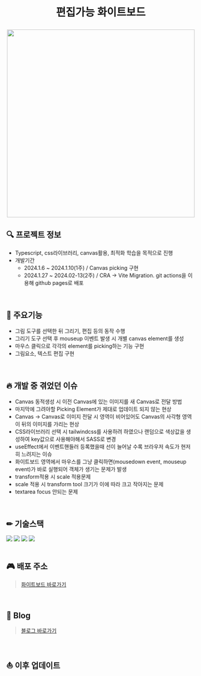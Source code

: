 # <p align="center">편집가능 화이트보드</p>

<p align="center"><img src="https://github.com/ohddang/whiteboard/assets/68732996/b35a2c86-a852-4f3a-89ba-3002d342ad3a" width="500" /></p>


## 🔍 프로젝트 정보
* Typescript, css라이브러리, canvas활용, 최적화 학습을 목적으로 진행  
* 개발기간
  * 2024.1.6 ~ 2024.1.10(1주) / Canvas picking 구현
  * 2024.1.27 ~ 2024.02-13(2주) / CRA -> Vite Migration. git actions을 이용해 github pages로 배포  
<br/>

## 📖 주요기능
* 그림 도구를 선택한 뒤 그리기, 편집 등의 동작 수행  
* 그리기 도구 선택 후 mouseup 이벤트 발생 시 개별 canvas element를 생성
* 마우스 클릭으로 각각의 element를 picking하는 기능 구현  
* 그림요소, 텍스트 편집 구현  
<br/>

## 🔥 개발 중 겪었던 이슈
* Canvas 동적생성 시 이전 Canvas에 있는 이미지를 새 Canvas로 전달 방법
* 마지막에 그려야할 Picking Element가 제대로 업데이트 되지 않는 현상
* Canvas -> Canvas로 이미지 전달 시 영역이 비어있어도 Canvas의 사각형 영역이 뒤의 이미지를 가리는 현상
* CSS라이브러리 선택 시 tailwindcss를 사용하려 하였으나 랜덤으로 색상값을 생성하여 key값으로 사용해야해서 SASS로 변경
* useEffect에서 이벤트핸들러 등록했을때 선이 늘어날 수록 브라우저 속도가 현저히 느려지는 이슈
* 화이트보드 영역에서 마우스를 그냥 클릭하면(mousedown event, mouseup event)가 바로 실행되어 객체가 생기는 문제가 발생  
* transform적용 시 scale 적용문제
* scale 적용 시 transform tool 크기가 이에 따라 크고 작아지는 문제
* textarea focus 안되는 문제

<br/>

## ✏ 기술스택
<img src="https://img.shields.io/badge/typescript-3178c6?style=for-the-badge&logo=typescript&logoColor=white"> <img src="https://img.shields.io/badge/sass-cc6699?style=for-the-badge&logo=sass&logoColor=white"> <img src="https://img.shields.io/badge/react-black?style=for-the-badge&logo=react&logoColor=61DAFB"> <img src="https://img.shields.io/badge/vite-7f42c1?style=for-the-badge&logo=vite&logoColor=F7DF1E">  
<br/>

## 🎮 배포 주소
> [화이트보드 바로가기](https://ohddang.github.io/whiteboard/)  
<br/>

## 📝 Blog
>[블로그 바로가기](https://nth-challenge.tistory.com/category/React로%20화이트보드)  
<br/>

## ⛵ 이후 업데이트
